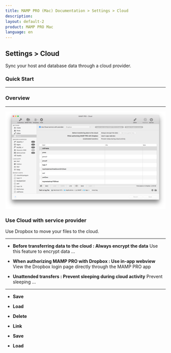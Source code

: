 ```yaml
---
title: MAMP PRO (Mac) Documentation > Settings > Cloud
description: 
layout: default-2
product: MAMP PRO Mac
language: en
---
```


## Settings > Cloud

Sync your host and database data through a cloud provider.

### Quick Start

---

### Overview

---

![MAMP](cloud.png)

### Use Cloud with service provider

Use Dropbox to move your files to the cloud.

---



*  **Before transferring data to the cloud : Always encrypt the data**
  Use this feature to encrypt data ...
  
*  **When authorizing MAMP PRO with Dropbox : Use in-app webview**
  View the Dropbox login page directly through the MAMP PRO app
  
*  **Unattended transfers : Prevent sleeping during cloud activity**
  Prevent sleeping ...
  
---

*  **Save**

*  **Load**

*  **Delete**

*  **Link**

*  **Save**

*  **Load**




  



